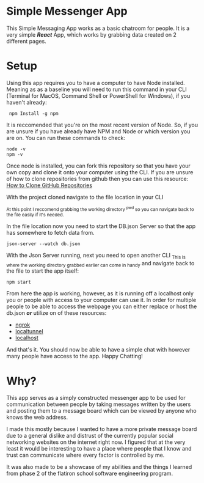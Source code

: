 # Simple Messenger App

This Simple Messaging App works as a basic chatroom for people.
It is a very simple **_React_** App, which works by grabbing data created on 2 different pages.

# Setup
Using this app requires you to have a computer to have Node installed. Meaning as as a baseline you will need to run this command in your CLI (Terminal for MacOS, Command Shell or PowerShell for Windows), if you haven't already:
```
 npm Install -g npm
```
 It is reccomended that you're on the most recent version of Node. So, if you are unsure if you have already have NPM and Node or which version you are on. You can run these commands to check:
 ```
 node -v
 npm -v
 ```
Once node is installed, you can fork this repository so that you have your own copy and clone it onto your computer using the CLI. If you are unsure of how to clone repositories from github then you can use this resource:
[How to Clone GitHub Repositories](https://docs.github.com/en/repositories/creating-and-managing-repositories/cloning-a-repository)

With the project cloned navigate to the file location in your CLI 

<sub>At this point I reccomend grabbing the working directory <sup>pwd</sup> so you can navigate back to the file easily if it's needed.</sub>

In the file location now you need to start the DB.json Server so that the app has somewhere to fetch data from.
```
json-server --watch db.json
```
With the Json Server running, next you need to open another CLI <sub>This is where the working directory grabbed earlier can come in handy</sub> and navigate back to the file to start the app itself:
```
npm start
```

From here the app is working, however, as it is running off a localhost only you or people with access to your computer can use it. In order for multiple people to be able to access the webpage you can either replace or host the db.json **_or_** utilize on of these resources:
 - [ngrok](https://ngrok.com/)
 - [localtunnel](https://theboroer.github.io/localtunnel-www/)
 - [localhost](http://localhost.run/)

And that's it. You should now be able to have a simple chat with however many people have access to the app. Happy Chatting!

# Why?

This app serves as a simply constructed messenger app to be used for communication between people by taking messages written by the users and posting them to a message board which can be viewed by anyone who knows the web address. 

I made this mostly because I wanted to have a more private message board due to a general dislike and distrust of the currently popular social networking websites on the internet right now. I figured that at the very least it would be interesting to have a place where people that I know and trust can communicate where every factor is controlled by me.

It was also made to be a showcase of my abilities and the things I learned from phase 2 of the flatiron school software engineering program.